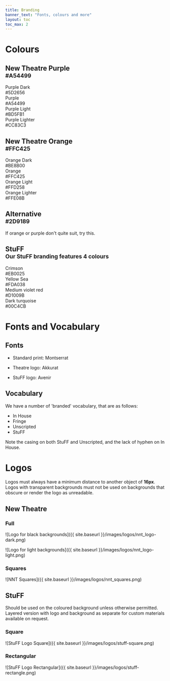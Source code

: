 ```yaml
---
title: Branding
banner_text: "Fonts, colours and more"
layout: toc 
toc_max: 2
--- 
```


# Colours 

<div class="row">
  <div class="col-md-6">
    <div class="nt-card border-purple">
      <h2 id="nt-purple" class="h1 bg-purple text-center">New Theatre Purple<br />
      <small>#A54499</small></h2>
      <div class="list-group-flush">
        <div class="list-group-item bg-nnt-purple-dark">
          <div class="row">
            <div class="col-lg-6 text-center text-lg-left">Purple Dark</div>
            <div class="col-lg-6 text-center text-lg-right">#5D2656</div>
          </div>
        </div>
        <div class="list-group-item bg-nnt-purple">
          <div class="row">
            <div class="col-lg-6 text-center text-lg-left">Purple</div>
            <div class="col-lg-6 text-center text-lg-right">#A54499</div>
          </div>
        </div>
        <div class="list-group-item bg-nnt-purple-light">
          <div class="row">
            <div class="col-lg-6 text-center text-lg-left">Purple Light</div>
            <div class="col-lg-6 text-center text-lg-right">#BD5FB1</div>
          </div>
        </div>
        <div class="list-group-item bg-nnt-purple-lighter">
          <div class="row">
            <div class="col-lg-6 text-center text-lg-left">Purple Lighter</div>
            <div class="col-lg-6 text-center text-lg-right">#CC83C3</div>
          </div>
        </div>
      </div>
    </div>
  </div>
  <div class="col-md-6">
    <div class="nt-card border-orange">
      <h2 id="nt-orange" class="h1 bg-orange text-center">New Theatre Orange<br />
      <small>#FFC425</small></h2>
      <div class="list-group-flush">
        <div class="list-group-item bg-nnt-orange-dark">
          <div class="row">
            <div class="col-lg-6 text-center text-lg-left">Orange Dark</div>
            <div class="col-lg-6 text-center text-lg-right">#BE8B00</div>
          </div>
        </div>
        <div class="list-group-item bg-nnt-orange">
          <div class="row">
            <div class="col-lg-6 text-center text-lg-left">Orange</div>
            <div class="col-lg-6 text-center text-lg-right">#FFC425</div>
          </div>
        </div>
        <div class="list-group-item bg-nnt-orange-light">
          <div class="row">
            <div class="col-lg-6 text-center text-lg-left">Orange Light</div>
            <div class="col-lg-6 text-center text-lg-right">#FFD258</div>
          </div>
        </div>
        <div class="list-group-item bg-nnt-orange-lighter">
          <div class="row">
            <div class="col-lg-6 text-center text-lg-left">Orange Lighter</div>
            <div class="col-lg-6 text-center text-lg-right">#FFE08B</div>
          </div>
        </div>
      </div>
    </div>
  </div>
</div>
<div class="row">
  <div class="col-lg-6">
    <div class="nt-card">
      <h2 id="nt-alternative" class="h1 text-center bg-nnt-alt">Alternative<br />
        <small class="text-muted">#2D9189</small>
      </h2>
      <div class="list-group-flush">
        <div class="list-group-item bg-body">
          If orange or purple don't quite suit, try this.
        </div>
      </div>
    </div>
  </div>
  <div class="col-lg-6">
    <div class="nt-card">
      <h2 id="nt-stuff" class="h1 text-center">StuFF<br />
      <small class="text-muted">Our StuFF branding features 4 colours</small></h2>
      <div class="list-group-flush">
        <div class="list-group-item bg-stuff-crimson">
          <div class="row">
            <div class="col-lg-6 text-center text-lg-left">Crimson</div>
            <div class="col-lg-6 text-center text-lg-right">#EB0025</div>
          </div>
        </div>
        <div class="list-group-item bg-stuff-yellow">
          <div class="row">
            <div class="col-lg-6 text-center text-lg-left">Yellow Sea</div>
            <div class="col-lg-6 text-center text-lg-right">#FDA038</div>
          </div>
        </div>
        <div class="list-group-item bg-stuff-violet">
          <div class="row">
            <div class="col-lg-6 text-center text-lg-left">Medium violet red</div>
            <div class="col-lg-6 text-center text-lg-right">#D1009B</div>
          </div>
        </div>
        <div class="list-group-item bg-stuff-turq">
          <div class="row">
            <div class="col-lg-6 text-center text-lg-left">Dark turquoise</div>
            <div class="col-lg-6 text-center text-lg-right">#00C4CB</div>
          </div>
        </div>
      </div>
    </div>
  </div>
</div>

# Fonts and Vocabulary 

<div class="row">
  <div class="col-lg-6" markdown="1">

## Fonts
- Standard print: Montserrat
- Theatre logo: Akkurat
- StuFF logo: Avenir

  <div class="col-lg-6" markdown="1">

## Vocabulary

We have a number of 'branded' vocabulary, that are as follows:
- In House 
- Fringe
- Unscripted 
- StuFF

Note the casing on both StuFF and Unscripted, and the lack of hyphen on In House. 

  </div>
</div>

# Logos

Logos must always have a minimum distance to another object of **16px**. Logos with transparent backgrounds must not be used on backgrounds that obscure or render the logo as unreadable. 

## New Theatre 

<div class="row" markdown="1">
  <div class="col-lg p-3" markdown="1">

### Full 

<div class="bg-dark p-3" markdown="1">

![Logo for black backgrounds]({{ site.baseurl }}/images/logos/nnt_logo-dark.png)

</div>

<div class="bg-light p-3" markdown="1">

![Logo for light backgrounds]({{ site.baseurl }}/images/logos/nnt_logo-light.png)

</div>

  </div>
  <div class="col-lg bg-body p-3" markdown="1">

### Squares 

![NNT Squares]({{ site.baseurl }}/images/logos/nnt_squares.png)

</div>
</div>

## StuFF 

Should be used on the coloured background unless otherwise permitted. Layered version with logo and background as separate for custom materials available on request.

<div class="row">
  <div class="col-lg" markdown="1">

### Square 
![StuFF Logo Square]({{ site.baseurl }}/images/logos/stuff-square.png)

</div><div class="col-lg" markdown="1">

### Rectangular 

![StuFF Logo Rectangular]({{ site.baseurl }}/images/logos/stuff-rectangle.png)

</div></div>